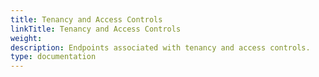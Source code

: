```yaml
---
title: Tenancy and Access Controls
linkTitle: Tenancy and Access Controls
weight: 
description: Endpoints associated with tenancy and access controls.
type: documentation
---
```

